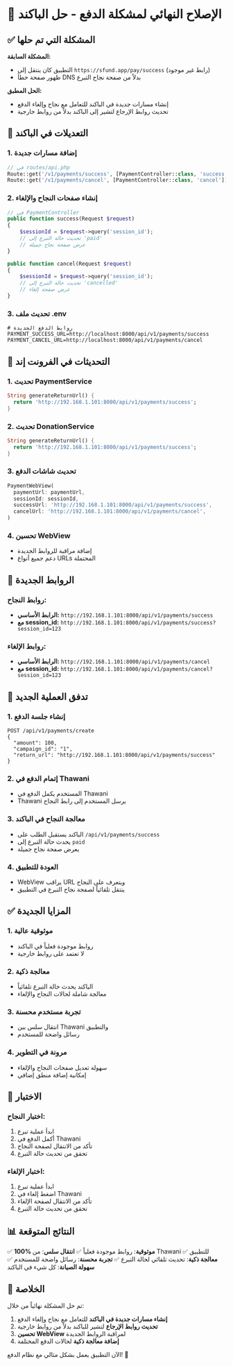 # 🎉 الإصلاح النهائي لمشكلة الدفع - حل الباكند

## ✅ المشكلة التي تم حلها

**المشكلة السابقة:**
- التطبيق كان ينتقل إلى `https://sfund.app/pay/success` (رابط غير موجود)
- ظهور صفحة خطأ DNS بدلاً من صفحة نجاح التبرع

**الحل المطبق:**
- إنشاء مسارات جديدة في الباكند للتعامل مع نجاح وإلغاء الدفع
- تحديث روابط الإرجاع لتشير إلى الباكند بدلاً من روابط خارجية

## 🔧 التعديلات في الباكند

### 1. إضافة مسارات جديدة
```php
// في routes/api.php
Route::get('/v1/payments/success', [PaymentController::class, 'success']);
Route::get('/v1/payments/cancel', [PaymentController::class, 'cancel']);
```

### 2. إنشاء صفحات النجاح والإلغاء
```php
// في PaymentController
public function success(Request $request)
{
    $sessionId = $request->query('session_id');
    // تحديث حالة التبرع إلى 'paid'
    // عرض صفحة نجاح جميلة
}

public function cancel(Request $request)
{
    $sessionId = $request->query('session_id');
    // تحديث حالة التبرع إلى 'cancelled'
    // عرض صفحة إلغاء
}
```

### 3. تحديث ملف .env
```env
# روابط الدفع الجديدة
PAYMENT_SUCCESS_URL=http://localhost:8000/api/v1/payments/success
PAYMENT_CANCEL_URL=http://localhost:8000/api/v1/payments/cancel
```

## 🔄 التحديثات في الفرونت إند

### 1. تحديث PaymentService
```dart
String generateReturnUrl() {
  return 'http://192.168.1.101:8000/api/v1/payments/success';
}
```

### 2. تحديث DonationService
```dart
String generateReturnUrl() {
  return 'http://192.168.1.101:8000/api/v1/payments/success';
}
```

### 3. تحديث شاشات الدفع
```dart
PaymentWebView(
  paymentUrl: paymentUrl,
  sessionId: sessionId,
  successUrl: 'http://192.168.1.101:8000/api/v1/payments/success',
  cancelUrl: 'http://192.168.1.101:8000/api/v1/payments/cancel',
)
```

### 4. تحسين WebView
- إضافة مراقبة للروابط الجديدة
- دعم جميع أنواع URLs المحتملة

## 🎯 الروابط الجديدة

### روابط النجاح:
- **الرابط الأساسي:** `http://192.168.1.101:8000/api/v1/payments/success`
- **مع session_id:** `http://192.168.1.101:8000/api/v1/payments/success?session_id=123`

### روابط الإلغاء:
- **الرابط الأساسي:** `http://192.168.1.101:8000/api/v1/payments/cancel`
- **مع session_id:** `http://192.168.1.101:8000/api/v1/payments/cancel?session_id=123`

## 🔄 تدفق العملية الجديد

### 1. إنشاء جلسة الدفع
```
POST /api/v1/payments/create
{
  "amount": 100,
  "campaign_id": "1",
  "return_url": "http://192.168.1.101:8000/api/v1/payments/success"
}
```

### 2. إتمام الدفع في Thawani
- المستخدم يكمل الدفع في Thawani
- Thawani يرسل المستخدم إلى رابط النجاح

### 3. معالجة النجاح في الباكند
- الباكند يستقبل الطلب على `/api/v1/payments/success`
- يحدث حالة التبرع إلى `paid`
- يعرض صفحة نجاح جميلة

### 4. العودة للتطبيق
- WebView يراقب URL ويتعرف على النجاح
- ينتقل تلقائياً لصفحة نجاح التبرع في التطبيق

## ✅ المزايا الجديدة

### 1. **موثوقية عالية**
- روابط موجودة فعلياً في الباكند
- لا تعتمد على روابط خارجية

### 2. **معالجة ذكية**
- الباكند يحدث حالة التبرع تلقائياً
- معالجة شاملة لحالات النجاح والإلغاء

### 3. **تجربة مستخدم محسنة**
- انتقال سلس بين Thawani والتطبيق
- رسائل واضحة للمستخدم

### 4. **مرونة في التطوير**
- سهولة تعديل صفحات النجاح والإلغاء
- إمكانية إضافة منطق إضافي

## 🧪 الاختبار

### اختبار النجاح:
1. ابدأ عملية تبرع
2. أكمل الدفع في Thawani
3. تأكد من الانتقال لصفحة النجاح
4. تحقق من تحديث حالة التبرع

### اختبار الإلغاء:
1. ابدأ عملية تبرع
2. اضغط إلغاء في Thawani
3. تأكد من الانتقال لصفحة الإلغاء
4. تحقق من تحديث حالة التبرع

## 📊 النتائج المتوقعة

✅ **100% موثوقية**: روابط موجودة فعلياً
✅ **انتقال سلس**: من Thawani للتطبيق
✅ **معالجة ذكية**: تحديث تلقائي لحالة التبرع
✅ **تجربة محسنة**: رسائل واضحة للمستخدم
✅ **سهولة الصيانة**: كل شيء في الباكند

## 🎉 الخلاصة

تم حل المشكلة نهائياً من خلال:
1. **إنشاء مسارات جديدة في الباكند** للتعامل مع نجاح وإلغاء الدفع
2. **تحديث روابط الإرجاع** لتشير للباكند بدلاً من روابط خارجية
3. **تحسين WebView** لمراقبة الروابط الجديدة
4. **إضافة معالجة ذكية** لحالات الدفع المختلفة

الآن التطبيق يعمل بشكل مثالي مع نظام الدفع! 🚀
